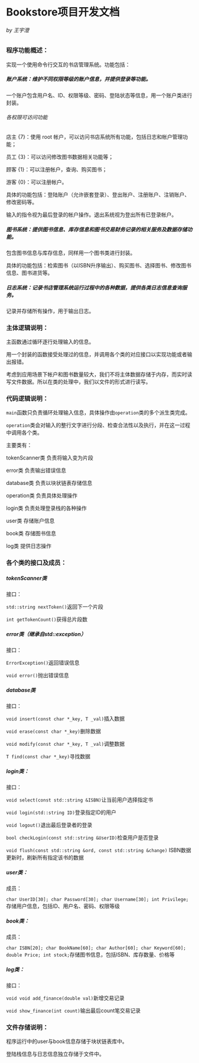 # Bookstore项目开发文档

###### by 王宇澄

### 程序功能概述：

实现一个使用命令行交互的书店管理系统。功能包括：

##### 账户系统：维护不同权限等级的账户信息，并提供登录等功能。

一个账户包含用户名、ID、权限等级、密码、登陆状态等信息，用一个账户类进行封装。

###### 各权限可访问功能

店主 {7}：使用 root 帐户，可以访问书店系统所有功能，包括日志和帐户管理功能；

员工 {3}：可以访问修改图书数据相关功能等；

顾客 {1}：可以注册帐户，查询、购买图书；

游客 {0}：可以注册帐户。

具体的功能包括：登陆账户（允许嵌套登录）、登出账户、注册账户、注销账户、修改密码等。

输入的指令视为最后登录的帐户操作。退出系统视为登出所有已登录帐户。

##### 图书系统：提供图书信息、库存信息和图书交易财务记录的相关服务及数据存储功能。

包含图书信息与库存信息，同样用一个图书类进行封装。

具体的功能包括：检索图书（以ISBN升序输出）、购买图书、选择图书、修改图书信息、图书进货等。

##### 日志系统：记录书店管理系统运行过程中的各种数据，提供各类日志信息查询服务。

记录并存储所有操作，用于输出日志。

### 主体逻辑说明：

主函数通过循环逐行处理输入的信息。

用一个封装的函数接受处理过的信息，并调用各个类的对应接口以实现功能或者输出报错。

考虑到应用场景下帐户和图书数量较大，我们不将主体数据存储于内存，而实时读写文件数据。所以在类的处理中，我们以文件的形式进行读写。


### 代码逻辑说明：

`main`函数只负责循环处理输入信息，具体操作由`operation`类的多个派生类完成。

`operation`类会对输入的整行文字进行分段、检查合法性以及执行，并在这一过程中调用各个类。

主要类有：

tokenScanner类 负责将输入变为片段

error类 负责输出错误信息

database类 负责以块状链表存储信息

operation类 负责具体处理操作

login类 负责处理登录栈的各种操作

user类 存储账户信息

book类 存储图书信息

log类 提供日志操作

### 各个类的接口及成员：

##### tokenScanner类
接口：

`std::string nextToken()`返回下一个片段

`int getTokenCount()`获得总片段数

##### error类（继承自std::exception）
接口：

`ErrorException()`返回错误信息

`void error()`抛出错误信息

##### database类
接口：

`void insert(const char *_key, T _val)`插入数据

`void erase(const char *_key)`删除数据

`void modify(const char *_key, T _val)`调整数据

`T find(const char *_key)`寻找数据

##### login类：
接口：

`void select(const std::string &ISBN)`让当前用户选择指定书

`void login(std::string ID)`登录指定ID的用户

`void logout()`退出最后登录者的登录

`bool checkLogin(const std::string &UserID)`检查用户是否登录

`void flush(const std::string &ord, const std::string &change)`
ISBN数据更新时，刷新所有指定该书的数据

##### user类：

成员：

`char UserID[30];
char Password[30];
char Username[30];
int Privilege;`存储用户信息，包括ID、用户名、密码、权限等级

##### book类：

成员：

`char ISBN[20];
char BookName[60];
char Author[60];
char Keyword[60];
double Price;
int stock;`存储图书信息，包括ISBN、库存数量、价格等

##### log类：
接口：

`void void add_finance(double val)`新增交易记录

`void show_finance(int count)`输出最后count笔交易记录

### 文件存储说明：

程序运行中的user与book信息存储于块状链表库中。

登陆栈信息与日志信息独立存储于文件中。
